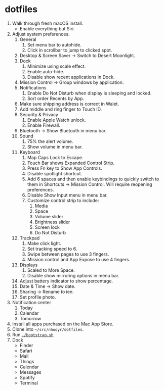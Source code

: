 # dotfiles

1. Walk through fresh macOS install.
   - Enable everything but Siri.
1. Adjust system preferences.
   1. General
      1. Set menu bar to autohide.
      1. Click in scrollbar to jump to clicked spot.
   1. Desktop & Screen Saver -> Switch to Desert Moonlight.
   1. Dock
      1. Minimize using scale effect.
      1. Enable auto-hide.
      1. Disable show recent applications in Dock.
   1. Mission Control -> Group windows by application.
   1. Notifications
      1. Enable Do Not Disturb when display is sleeping and locked.
      1. Sort order Recents by App.
   1. Make sure shipping address is correct in Walet.
   1. Add middle and ring finger to Touch ID.
   1. Security & Privacy
      1. Enable Apple Watch unlock.
      1. Enable Firewall.
   1. Bluetooth -> Show Bluetooth in menu bar.
   1. Sound
      1. 75% the alert volume.
      1. Show volume in menu bar.
   1. Keyboard
      1. Map Caps Lock to Escape.
      1. Touch Bar shows Expanded Control Strip.
      1. Press Fn key to Show App Controls.
      1. Disable spotlight shortcut.
      1. Add 6 spaces and then enable keybindings to quickly
         switch to them in Shortcuts -> Mission Control.
         Will require reopening preferences.
      1. Disable Show Input menu in menu bar.
      1. Customize control strip to include:
         1. Media
         1. Space
         1. Volume slider
         1. Brightness slider
         1. Screen lock
         1. Do Not Disturb
   1. Trackpad
      1. Make click light.
      1. Set tracking speed to 6.
      1. Swipe between pages to use 3 fingers.
      1. Mission control and App Expose to use 4 fingers.
   1. Displays
      1. Scaled to More Space.
      1. Disable show mirroring options in menu bar.
   1. Adjust battery indicator to show percentage.
   1. Date & Time -> Show date.
   1. Sharing -> Rename to ien.
   1. Set profile photo.
1. Notification center
   1. Today
   1. Calendar
   1. Tomorrow
1. Install all apps purchased on the Mac App Store.
1. Clone into `~/src/nhooyr/dotfiles`.
1. Run [`./bootstrap.sh`](./bootstrap.sh)
1. Dock
   - Finder
   - Safari
   - Mail
   - Things
   - Calendar
   - Messages
   - Spotify
   - Terminal
